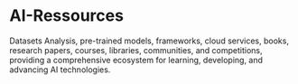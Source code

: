 # AI-Ressources
Datasets Analysis, pre-trained models, frameworks, cloud services, books, research papers, courses, libraries, communities, and competitions, providing a comprehensive ecosystem for learning, developing, and advancing AI technologies.
